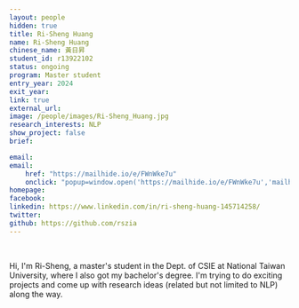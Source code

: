 ```yaml
---
layout: people
hidden: true
title: Ri-Sheng Huang
name: Ri-Sheng Huang
chinese_name: 黃日昇
student_id: r13922102
status: ongoing
program: Master student
entry_year: 2024
exit_year:
link: true
external_url:
image: /people/images/Ri-Sheng_Huang.jpg
research_interests: NLP
show_project: false
brief: 

email: 
email: 
    href: "https://mailhide.io/e/FWnWke7u"
    onclick: "popup=window.open('https://mailhide.io/e/FWnWke7u','mailhidepopup','width=580,height=635'); return false;"
homepage: 
facebook: 
linkedin: https://www.linkedin.com/in/ri-sheng-huang-145714258/
twitter:
github: https://github.com/rszia
---
```


<br />

Hi, I'm Ri-Sheng, a master's student in the Dept. of CSIE at National Taiwan University, where I also got my bachelor's degree. I'm trying to do exciting projects and come up with research ideas (related but not limited to NLP) along the way.